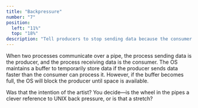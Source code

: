 ```yaml
---
title: "Backpressure"
number: "7"
position:
  left: "11%"
  top: "18%"
description: "Tell producers to stop sending data because the consumer cannot keep up"
---
```


When two processes communicate over a pipe, the process sending data is the
producer, and the process receiving data is the consumer. The OS maintains a
buffer to temporarily store data if the producer sends data faster than the
consumer can process it. However, if the buffer becomes full, the OS will block
the producer until space is available.

Was that the intention of the artist? You decide—is the wheel in the pipes a
clever reference to UNIX back pressure, or is that a stretch?

